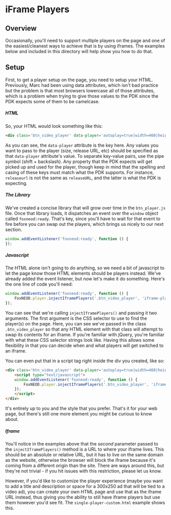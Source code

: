 # iFrame Players

## Overview

Occasionally, you'll need to support multiple players on the page and one of the easiest/cleanest ways to achieve that is by using iframes. The examples below and included in this directory will help show you how to do that.

## Setup

First, to get a player setup on the page, you need to setup your HTML. Previously, Marc had been using data attributes, which isn't bad practice but the problem is that most browsers lowercase all of those attributes, which is a problem when trying to give those values to the PDK since the PDK expects some of them to be camelcase.

##### HTML
So, your HTML would look something like this:
```html
<div class='btn_video_player' data-player='autoplay=true|width=460|height=240|fb=true|releaseURL=http://link.theplatform.com/s/fxnetworks/oDwAThTJ95NP?mbr=true|siteSection=myFWSiteSection'></div>
```

As you can see, the `data-player` attribute is the key here. Any values you want to pass to the player (size, release URL, etc) should be specified as that `data-player` attribute's value. To separate key-value pairs, use the pipe symbol (shift + backslash). Any property that the PDK expects will get picked up and used for the player, though keep in mind that the spelling and casing of these keys must match what the PDK supports. For instance, `releaseurl` is not the same as `releaseURL`, and the latter is what the PDK is expecting.

##### The Library
We've created a concise library that will grow over time in the `btn_player.js` file. Once that library loads, it dispatches an event over the `window` object called `foxneod:ready`. That's key, since you'll have to wait for that event to fire before you can swap out the players, which brings us nicely to our next section.
```javascript
window.addEventListener('foxneod:ready', function () {
});
```

##### Javascript

The HTML alone isn't going to do anything, so we need a bit of javascript to let the page know those HTML elements should be players instead. We've already added the event listener, but now let's make it do something. Here's the one line of code you'll need: 
```javascript
window.addEventListener('foxneod:ready', function () {
    FoxNEOD.player.injectIframePlayers('.btn_video_player', 'iframe-player.html');
});
```

You can see that we're calling `injectIframePlayers()` and passing it two arguments. The first argument is the CSS selector to use to find the player(s) on the page. Here, you can see we've passed in the class `.btn_video_player` so that any HTML element with that class will attempt to swap its contents for an iframe. If you're familiar with jQuery, you're familiar with what these CSS selector strings look like. Having this allows some flexibility in that you can decide when and what players will get switched to an iframe.

You can even put that in a script tag right inside the div you created, like so:
```html
<div class='btn_video_player' data-player='autoplay=true|width=460|height=240|fb=true|releaseURL=http://link.theplatform.com/s/fxnetworks/oDwAThTJ95NP?mbr=true|siteSection=myFWSiteSection'>
	<script type="text/javascript">
	window.addEventListener('foxneod:ready', function () {
    	FoxNEOD.player.injectIframePlayers('.btn_video_player', 'iframe-player.html');
	});
	</script>
</div>
```

It's entirely up to you and the style that you prefer. That's it for your web page, but there's still one more element you might be curious to know about.

##### Iframe

You'll notice in the examples above that the _second_ parameter passed to the `injectIframePlayers()` method is a URL to where your iframe lives. This should be an absolute or relative URL, but it has to live on the same domain as the website, otherwise the browser will block the iframe because it's coming from a different origin than the site. There are ways around this, but they're not trivial - if you hit issues with this restriction, please let us know.

However, if you'd like to customize the player experience (maybe you want to add a title and description or space for a 300x250 ad that will be tied to a video ad), you can create your own HTML page and use that as the iframe URL instead, thus giving you the ability to still have iframe players but use them however you'd see fit. The `single-player-custom.html` example shows this.